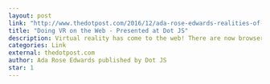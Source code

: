 ```yaml
---
layout: post
link: "http://www.thedotpost.com/2016/12/ada-rose-edwards-realities-of-doing-vr-on-the-web"
title: "Doing VR on the Web - Presented at Dot JS"
description: Virtual reality has come to the web! There are now browsers which work inside Virtual Reality headsets. Ada explores how VR can make our websites better and what do we need to take into account to make immersive experiences on the Web. - Paris, 2016
categories: Link
external: thedotpost.com
author: Ada Rose Edwards published by Dot JS
star: 1
---
```


